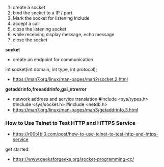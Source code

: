 1. create a socket
2. bind the socket to a IP / port
3. Mark the socket for listening include
4. accept a call
5. close the listening socket
6. while receiving display message, echo message
7. close the socket


**socket** 
- create an endpoint for communication

int socket(int domain, int type, int protocol);

- https://man7.org/linux/man-pages/man2/socket.2.html


**getaddrinfo,freeaddrinfo,gai_strerror**
- network address and service translation
#include <sys/types.h>
#include <sys/socket.h>
#include <netdb.h>
- https://man7.org/linux/man-pages/man3/getaddrinfo.3.html


### How to Use Telnet to Test HTTP and HTTPS Service
- https://r00t4bl3.com/post/how-to-use-telnet-to-test-http-and-https-service


get started:

 - https://www.geeksforgeeks.org/socket-programming-cc/

